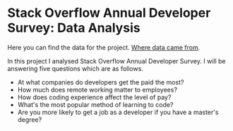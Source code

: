 # Stack Overflow Annual Developer Survey: Data Analysis

Here you can find the data for the project. [Where data came from](https://survey.stackoverflow.co/).

In this project I analysed Stack Overflow Annual Developer Survey. I will be answering five questions which are as follows.

- At what companies do developers get the paid the most?
- How much does remote working matter to employees?
- How does coding experience affect the level of pay?
- What's the most popular method of learning to code?
- Are you more likely to get a job as a developer if you have a master's degree?
